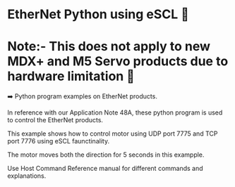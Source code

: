 # EtherNet Python using eSCL  🌟 
# Note:- This does not apply to new MDX+ and M5 Servo products due to hardware limitation 🙅

➡️ Python program examples on EtherNet products. 

In reference with our Application Note 48A, these python program is used to control the EtherNet products. 

This example shows how to control motor using UDP port 7775 and TCP port 7776 using eSCL faunctinality. 

The motor moves both the direction for 5 seconds in this exampple. 

Use Host Command Reference manual for different commands and explanations. 



